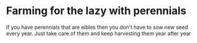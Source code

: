 # Farming for the lazy with perennials

If you have perennials that are eibles
then you don't have to sow new seed every year.
Just take care of them and keep harvesting them year after year

